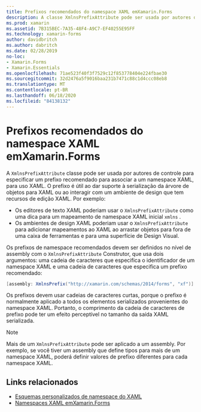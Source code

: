 ```yaml
---
title: Prefixos recomendados do namespace XAML emXamarin.Forms
description: A classe XmlnsPrefixAttribute pode ser usada por autores de controle para especificar um prefixo recomendado para associar a um namespace XAML, para uso XAML.
ms.prod: xamarin
ms.assetid: 7B315BEC-7A35-48F4-A9C7-EF40255E95FF
ms.technology: xamarin-forms
author: davidbritch
ms.author: dabritch
ms.date: 02/28/2019
no-loc:
- Xamarin.Forms
- Xamarin.Essentials
ms.openlocfilehash: 71ae523f40f3f7529c12f853778404e224fbae30
ms.sourcegitcommit: 32d2476a5f9016baa231b7471c88c1d4ccc08eb8
ms.translationtype: MT
ms.contentlocale: pt-BR
ms.lasthandoff: 06/18/2020
ms.locfileid: "84138132"
---
```

# <a name="xaml-namespace-recommended-prefixes-in-xamarinforms"></a>Prefixos recomendados do namespace XAML emXamarin.Forms

A `XmlnsPrefixAttribute` classe pode ser usada por autores de controle para especificar um prefixo recomendado para associar a um namespace XAML, para uso XAML. O prefixo é útil ao dar suporte à serialização da árvore de objetos para XAML ou ao interagir com um ambiente de design que tem recursos de edição XAML. Por exemplo:

- Os editores de texto XAML poderiam usar o `XmlnsPrefixAttribute` como uma dica para um mapeamento de namespace XAML inicial `xmlns` .
- Os ambientes de design XAML poderiam usar o `XmlnsPrefixAttribute` para adicionar mapeamentos ao XAML ao arrastar objetos para fora de uma caixa de ferramentas e para uma superfície de Design Visual.

Os prefixos de namespace recomendados devem ser definidos no nível de assembly com o `XmlnsPrefixAttribute` Construtor, que usa dois argumentos: uma cadeia de caracteres que especifica o identificador de um namespace XAML e uma cadeia de caracteres que especifica um prefixo recomendado:

```csharp
[assembly: XmlnsPrefix("http://xamarin.com/schemas/2014/forms", "xf")]
```

Os prefixos devem usar cadeias de caracteres curtas, porque o prefixo é normalmente aplicado a todos os elementos serializados provenientes do namespace XAML. Portanto, o comprimento da cadeia de caracteres de prefixo pode ter um efeito perceptível no tamanho da saída XAML serializada.

> [!NOTE]
> Mais de um `XmlnsPrefixAttribute` pode ser aplicado a um assembly. Por exemplo, se você tiver um assembly que define tipos para mais de um namespace XAML, poderá definir valores de prefixo diferentes para cada namespace XAML.

## <a name="related-links"></a>Links relacionados

- [Esquemas personalizados de namespace do XAML](custom-namespace-schemas.md)
- [Namespaces XAML emXamarin.Forms](namespaces.md)
